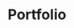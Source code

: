 ---
title: Portfolio
excerpt: SunConnector' Project
layout: collection
permalink: /portfolio/
collection: portfolio
author_profile: true
header:
    overlay_filter: linear-gradient(270deg, rgba(125,94,93,0), rgba(255,255,255,0))
entries_layout: grid
classes: wide
---